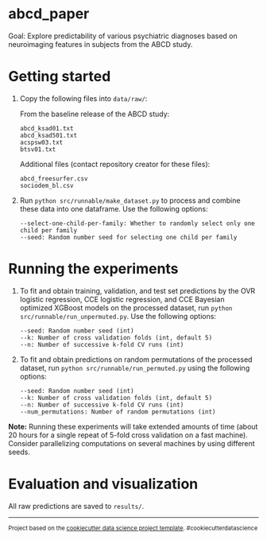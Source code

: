 abcd_paper
==============================

Goal: Explore predictability of various psychiatric diagnoses based on neuroimaging features in subjects from the ABCD study.

Getting started
===============

1. Copy the following files into ``data/raw/``:

   From the baseline release of the ABCD study:
   ```
   abcd_ksad01.txt
   abcd_ksad501.txt
   acspsw03.txt
   btsv01.txt
   ```
   Additional files (contact repository creator for these files):
   ```
   abcd_freesurfer.csv
   sociodem_bl.csv
   ```

2. Run ``python src/runnable/make_dataset.py`` to process and combine these data into one dataframe. Use the following options:
   ```
   --select-one-child-per-family: Whether to randomly select only one child per family
   --seed: Random number seed for selecting one child per family
   ```

Running the experiments
=======================

1. To fit and obtain training, validation, and test set predictions by the OVR logistic regression, CCE logistic regression, and CCE Bayesian optimized XGBoost models on the processed dataset, run ``python src/runnable/run_unpermuted.py``. Use the following options:
    ```
    --seed: Random number seed (int)
    --k: Number of cross validation folds (int, default 5)
    --n: Number of successive k-fold CV runs (int)
    ```
2. To fit and obtain predictions on random permutations of the processed dataset, run ``python src/runnable/run_permuted.py`` using the following options:
   ```
   --seed: Random number seed (int)
   --k: Number of cross validation folds (int, default 5)
   --n: Number of successive k-fold CV runs (int)
   --num_permutations: Number of random permutations (int)
   ```
**Note:** Running these experiments will take extended amounts of time (about 20 hours for a single repeat of 5-fold cross validation on a fast machine). Consider parallelizing computations on several machines by using different seeds.

Evaluation and visualization
============================

All raw predictions are saved to ``results/``.

---

<p><small>Project based on the <a target="_blank" href="https://drivendata.github.io/cookiecutter-data-science/">cookiecutter data science project template</a>. #cookiecutterdatascience</small></p>

